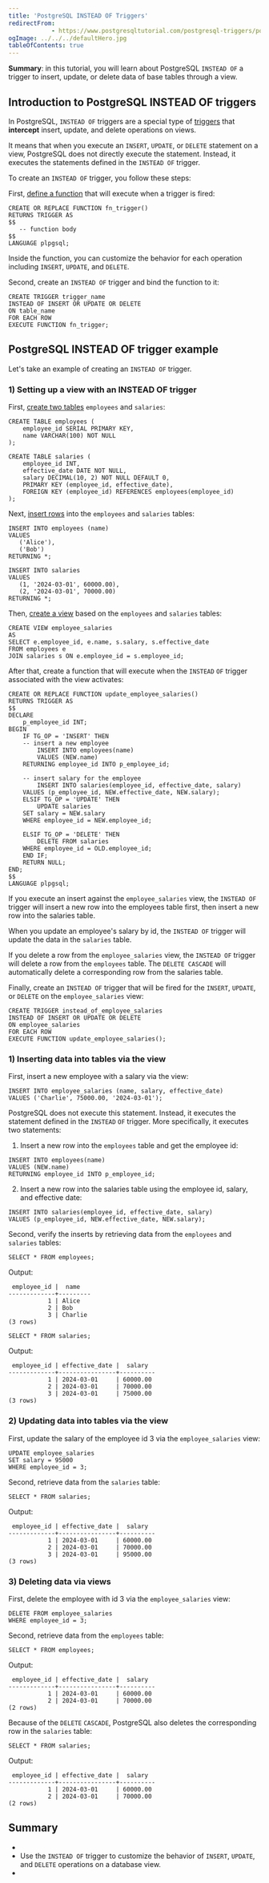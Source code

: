 ```yaml
---
title: 'PostgreSQL INSTEAD OF Triggers'
redirectFrom: 
            - https://www.postgresqltutorial.com/postgresql-triggers/postgresql-instead-of-triggers/
ogImage: ../../../defaultHero.jpg
tableOfContents: true
---
```



**Summary**: in this tutorial, you will learn about PostgreSQL `INSTEAD OF` a trigger to insert, update, or delete data of base tables through a view.





## Introduction to PostgreSQL INSTEAD OF triggers





In PostgreSQL, `INSTEAD OF` triggers are a special type of [triggers](https://www.postgresqltutorial.com/postgresql-triggers/) that **intercept** insert, update, and delete operations on views.





It means that when you execute an `INSERT`, `UPDATE`, or `DELETE` statement on a view, PostgreSQL does not directly execute the statement. Instead, it executes the statements defined in the `INSTEAD OF` trigger.





To create an `INSTEAD OF` trigger, you follow these steps:





First, [define a function](https://www.postgresqltutorial.com/postgresql-plpgsql/postgresql-create-function/) that will execute when a trigger is fired:





```
CREATE OR REPLACE FUNCTION fn_trigger()
RETURNS TRIGGER AS
$$
   -- function body
$$
LANGUAGE plpgsql;
```





Inside the function, you can customize the behavior for each operation including `INSERT`, `UPDATE`, and `DELETE`.





Second, create an `INSTEAD OF` trigger and bind the function to it:





```
CREATE TRIGGER trigger_name
INSTEAD OF INSERT OR UPDATE OR DELETE
ON table_name
FOR EACH ROW
EXECUTE FUNCTION fn_trigger;
```





## PostgreSQL INSTEAD OF trigger example





Let's take an example of creating an `INSTEAD OF` trigger.





### 1) Setting up a view with an INSTEAD OF trigger





First, [create two tables](/docs/postgresql/postgresql-create-table) `employees` and `salaries`:





```
CREATE TABLE employees (
    employee_id SERIAL PRIMARY KEY,
    name VARCHAR(100) NOT NULL
);

CREATE TABLE salaries (
    employee_id INT,
    effective_date DATE NOT NULL,
    salary DECIMAL(10, 2) NOT NULL DEFAULT 0,
    PRIMARY KEY (employee_id, effective_date),
    FOREIGN KEY (employee_id) REFERENCES employees(employee_id)
);
```





Next, [insert rows](/docs/postgresql/postgresql-insert) into the `employees` and `salaries` tables:





```
INSERT INTO employees (name)
VALUES
   ('Alice'),
   ('Bob')
RETURNING *;

INSERT INTO salaries
VALUES
   (1, '2024-03-01', 60000.00),
   (2, '2024-03-01', 70000.00)
RETURNING *;
```





Then, [create a view](https://www.postgresqltutorial.com/postgresql-views/managing-postgresql-views/) based on the `employees` and `salaries` tables:





```
CREATE VIEW employee_salaries
AS
SELECT e.employee_id, e.name, s.salary, s.effective_date
FROM employees e
JOIN salaries s ON e.employee_id = s.employee_id;
```





After that, create a function that will execute when the `INSTEAD` `OF` trigger associated with the view activates:





```
CREATE OR REPLACE FUNCTION update_employee_salaries()
RETURNS TRIGGER AS
$$
DECLARE
    p_employee_id INT;
BEGIN
    IF TG_OP = 'INSERT' THEN
	-- insert a new employee
        INSERT INTO employees(name)
        VALUES (NEW.name)
	RETURNING employee_id INTO p_employee_id;

	-- insert salary for the employee
        INSERT INTO salaries(employee_id, effective_date, salary)
	VALUES (p_employee_id, NEW.effective_date, NEW.salary);
    ELSIF TG_OP = 'UPDATE' THEN
        UPDATE salaries
	SET salary = NEW.salary
	WHERE employee_id = NEW.employee_id;

    ELSIF TG_OP = 'DELETE' THEN
        DELETE FROM salaries
	WHERE employee_id = OLD.employee_id;
    END IF;
    RETURN NULL;
END;
$$
LANGUAGE plpgsql;
```





If you execute an insert against the `employee_salaries` view, the `INSTEAD OF` trigger will insert a new row into the employees table first, then insert a new row into the salaries table.





When you update an employee's salary by id, the `INSTEAD OF` trigger will update the data in the `salaries` table.





If you delete a row from the `employee_salaries` view, the `INSTEAD OF` trigger will delete a row from the `employees` table. The `DELETE CASCADE` will automatically delete a corresponding row from the salaries table.





Finally, create an `INSTEAD OF` trigger that will be fired for the `INSERT`, `UPDATE`, or `DELETE` on the `employee_salaries` view:





```
CREATE TRIGGER instead_of_employee_salaries
INSTEAD OF INSERT OR UPDATE OR DELETE
ON employee_salaries
FOR EACH ROW
EXECUTE FUNCTION update_employee_salaries();
```





### 1) Inserting data into tables via the view





First, insert a new employee with a salary via the view:





```
INSERT INTO employee_salaries (name, salary, effective_date)
VALUES ('Charlie', 75000.00, '2024-03-01');
```





PostgreSQL does not execute this statement. Instead, it executes the statement defined in the `INSTEAD` `OF` trigger. More specifically, it executes two statements:





1. Insert a new row into the `employees` table and get the employee id:





```
INSERT INTO employees(name)
VALUES (NEW.name)
RETURNING employee_id INTO p_employee_id;
```





2. Insert a new row into the salaries table using the employee id, salary, and effective date:





```
INSERT INTO salaries(employee_id, effective_date, salary)
VALUES (p_employee_id, NEW.effective_date, NEW.salary);
```





Second, verify the inserts by retrieving data from the `employees` and `salaries` tables:





```
SELECT * FROM employees;
```





Output:





```
 employee_id |  name
-------------+---------
           1 | Alice
           2 | Bob
           3 | Charlie
(3 rows)
```





```
SELECT * FROM salaries;
```





Output:





```
 employee_id | effective_date |  salary
-------------+----------------+----------
           1 | 2024-03-01     | 60000.00
           2 | 2024-03-01     | 70000.00
           3 | 2024-03-01     | 75000.00
(3 rows)
```





### 2) Updating data into tables via the view





First, update the salary of the employee id 3 via the `employee_salaries` view:





```
UPDATE employee_salaries
SET salary = 95000
WHERE employee_id = 3;
```





Second, retrieve data from the `salaries` table:





```
SELECT * FROM salaries;
```





Output:





```
 employee_id | effective_date |  salary
-------------+----------------+----------
           1 | 2024-03-01     | 60000.00
           2 | 2024-03-01     | 70000.00
           3 | 2024-03-01     | 95000.00
(3 rows)
```





### 3) Deleting data via views





First, delete the employee with id 3 via the `employee_salaries` view:





```
DELETE FROM employee_salaries
WHERE employee_id = 3;
```





Second, retrieve data from the `employees` table:





```
SELECT * FROM employees;
```





Output:





```
 employee_id | effective_date |  salary
-------------+----------------+----------
           1 | 2024-03-01     | 60000.00
           2 | 2024-03-01     | 70000.00
(2 rows)
```





Because of the `DELETE` `CASCADE`, PostgreSQL also deletes the corresponding row in the `salaries` table:





```
SELECT * FROM salaries;
```





Output:





```
 employee_id | effective_date |  salary
-------------+----------------+----------
           1 | 2024-03-01     | 60000.00
           2 | 2024-03-01     | 70000.00
(2 rows)
```





## Summary





- 
- Use the `INSTEAD OF` trigger to customize the behavior of `INSERT`, `UPDATE`, and `DELETE` operations on a database view.
- 


